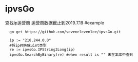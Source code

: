 # ipvsGo
查找ip运营商
运营商数据截止到2019.7.18
#example
```
  go get https://github.com/sevenelevenlee/ipvsGo.git
  
  ip := "218.244.0.0"
  #将ip转换成uint类型
  re := ipvsGo.IPString2Long(ip)
  ipvsGo.SearchByBinary(re) #when result is "" 未在本库中查到
```
